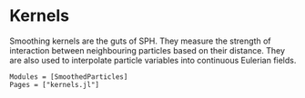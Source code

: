 # Kernels

Smoothing kernels are the guts of SPH. They measure the strength of interaction
between neighbouring particles based on their distance. They are also used to
interpolate particle variables into continuous Eulerian fields.

```@autodocs
Modules = [SmoothedParticles]
Pages = ["kernels.jl"]
```
